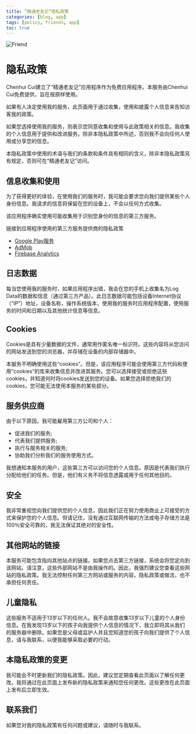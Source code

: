 ```yaml
---
title: “精通老友记”隐私政策
categories: [blog, app]
tags: [policy, friends, app]
toc: true
---
```


![Friend](http://ww1.sinaimg.cn/mw690/69611997ly1g002vujf8ej20u00dcqbz.jpg)

# 隐私政策

Chenhui Cui建立了“精通老友记”应用程序作为免费应用程序。本服务由Chenhui Cui免费提供，旨在按原样使用。

如果有人决定使用我的服务，此页面用于通过收集，使用和披露个人信息来告知访客我的政策。

如果您选择使用我的服务，则表示您同意收集和使用与此政策相关的信息。我收集的个人信息用于提供和改进服务。除非本隐私政策中所述，否则我不会向任何人使用或分享您的信息。

本隐私政策中使用的术语与我们的条款和条件具有相同的含义，除非本隐私政策另有规定，否则可在“精通老友记”访问。

## 信息收集和使用

为了获得更好的体验，在使用我们的服务时，我可能会要求您向我们提供某些个人身份信息。我请求的信息将保留在您的设备上，不会以任何方式收集。

该应用程序确实使用可能收集用于识别您身份的信息的第三方服务。

链接到应用程序使用的第三方服务提供商的隐私政策

* [Google Play服务](https://www.google.com/policies/privacy/)
* [AdMob](https://support.google.com/admob/answer/6128543?hl=en)
* [Firebase Analytics](https://firebase.google.com/policies/analytics)

## 日志数据

每当您使用我的服务时，如果应用程序出错，我会在您的手机上收集名为Log Data的数据和信息（通过第三方产品）。此日志数据可能包括设备Internet协议（“IP”）地址，设备名称，操作系统版本，使用我的服务时应用程序配置，使用服务的时间和日期以及其他统计信息等信息。

## Cookies

Cookies是具有少量数据的文件，通常用作匿名唯一标识符。这些内容将从您访问的网站发送到您的浏览器，并存储在设备的内部存储器中。

本服务不明确使用这些“cookies”。但是，该应用程序可能会使用第三方代码和使用“cookies”的库来收集信息并改进其服务。您可以选择接受或拒绝这些cookies，并知道何时将cookies发送到您的设备。如果您选择拒绝我们的cookies，您可能无法使用本服务的某些部分。

## 服务供应商

由于以下原因，我可能雇用第三方公司和个人：

* 促进我们的服务;
* 代表我们提供服务;
* 执行与服务相关的服务;
* 协助我们分析我们的服务使用方式。

我想通知本服务的用户，这些第三方可以访问您的个人信息。原因是代表我们执行分配给他们的任务。但是，他们有义务不将信息透露或用于任何其他目的。

## 安全

我非常重视您向我们提供您的个人信息，因此我们正在努力使用商业上可接受的方式来保护您的个人信息。但请记住，没有通过互联网传输的方法或电子存储方法是100％安全可靠的，我无法保证其绝对的安全性。

## 其他网站的链接

本服务可能包含指向其他站点的链接。如果您点击第三方链接，系统会将您定向到该网站。请注意，这些外部网站不是由我操作的。因此，我强烈建议您查看这些网站的隐私政策。我无法控制任何第三方网站或服务的内容，隐私政策或做法，也不承担任何责任。

## 儿童隐私

这些服务不适用于13岁以下的任何人。我不会故意收集13岁以下儿童的个人身份信息。在我发现13岁以下的孩子向我提供个人信息的情况下，我立即将其从我们的服务器中删除。如果您是父母或监护人并且您知道您的孩子向我们提供了个人信息，请与我联系，以便我能够采取必要的行动。

## 本隐私政策的变更

我可能会不时更新我们的隐私政策。因此，建议您定期查看此页面以了解任何更改。我将通过在此页面上发布新的隐私政策来通知您任何更改。这些更改在此页面上发布后立即生效。

## 联系我们

如果您对我的隐私政策有任何问题或建议，请随时与我联系。